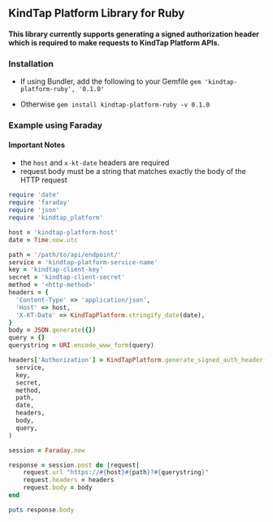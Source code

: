## KindTap Platform Library for Ruby

#### This library currently supports generating a signed authorization header which is required to make requests to KindTap Platform APIs.

### Installation

* If using Bundler, add the following to your Gemfile
`gem 'kindtap-platform-ruby', '0.1.0'`

* Otherwise
`gem install kindtap-platform-ruby -v 0.1.0`

### Example using Faraday

#### Important Notes

* the `host` and `x-kt-date` headers are required
* request body must be a string that matches exactly the body of the HTTP request

```rb
require 'date'
require 'faraday'
require 'json'
require 'kindtap_platform'

host = 'kindtap-platform-host'
date = Time.now.utc

path = '/path/to/api/endpoint/'
service = 'kindtap-platform-service-name'
key = 'kindtap-client-key'
secret = 'kindtap-client-secret'
method = '<http-method>'
headers = {
  'Content-Type' => 'application/json',
  'Host' => host,
  'X-KT-Date' => KindTapPlatform.stringify_date(date),
}
body = JSON.generate({})
query = {}
querystring = URI.encode_www_form(query)

headers['Authorization'] = KindTapPlatform.generate_signed_auth_header(
  service,
  key,
  secret,
  method,
  path,
  date,
  headers,
  body,
  query,
)

session = Faraday.new

response = session.post do |request|
    request.url "https://#{host}#{path}?#{querystring}"
    request.headers = headers
    request.body = body
end

puts response.body
```
